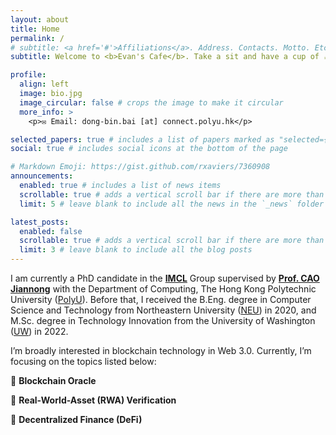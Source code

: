 ```yaml
---
layout: about
title: Home
permalink: /
# subtitle: <a href='#'>Affiliations</a>. Address. Contacts. Motto. Etc.
subtitle: Welcome to <b>Evan's Cafe</b>. Take a sit and have a cup of ☕.

profile:
  align: left
  image: bio.jpg
  image_circular: false # crops the image to make it circular
  more_info: >
    <p>✉️ Email: dong-bin.bai [at] connect.polyu.hk</p>

selected_papers: true # includes a list of papers marked as "selected={true}"
social: true # includes social icons at the bottom of the page

# Markdown Emoji: https://gist.github.com/rxaviers/7360908
announcements:
  enabled: true # includes a list of news items
  scrollable: true # adds a vertical scroll bar if there are more than 3 news items
  limit: 5 # leave blank to include all the news in the `_news` folder

latest_posts:
  enabled: false
  scrollable: true # adds a vertical scroll bar if there are more than 3 new posts items
  limit: 3 # leave blank to include all the blog posts
---
```


I am currently a PhD candidate in the **[IMCL](https://www4.comp.polyu.edu.hk/~labimcl/index.html)** Group supervised by **[Prof. CAO Jiannong](https://www4.comp.polyu.edu.hk/~csjcao/)** with the Department of Computing, The Hong Kong Polytechnic University ([PolyU](https://www.polyu.edu.hk/)). Before that, I received the B.Eng. degree in Computer Science and Technology from Northeastern University ([NEU](https://english.neu.edu.cn/)) in 2020, and M.Sc. degree in Technology Innovation from the University of Washington ([UW](https://www.washington.edu/)) in 2022. 

I’m broadly interested in blockchain technology in Web 3.0. Currently, I’m focusing on the topics listed below:

📖 **Blockchain Oracle**

📖 **Real-World-Asset (RWA) Verification**

📖 **Decentralized Finance (DeFi)**
